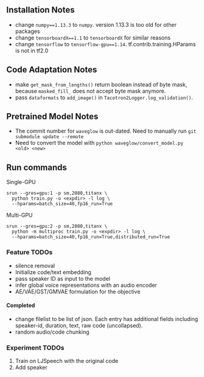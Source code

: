 ## Installation Notes
* change `numpy==1.13.3` to `numpy`. version 1.13.3 is too old for other packages
* change `tensorboardX==1.1` to `tensorboardX` for similar reasons
* change `tensorflow` to `tensorflow-gpu==1.14`. tf.contrib.training.HParams is
  not in tf2.0

## Code Adaptation Notes
* make `get_mask_from_lengths()` return boolean instead of byte mask, because
  `masked_fill_` does not accept byte mask anymore.
* pass `dataformats` to `add_image()` in `Tacotron2Logger.log_validation()`.

## Pretrained Model Notes
* The commit number for `waveglow` is out-dated. Need to manually run `git
  submodule update --remote`
* Need to convert the model with `python waveglow/convert_model.py <old> <new>`

## Run commands

Single-GPU
```
srun --gres=gpu:1 -p sm,2080,titanx \
  python train.py -o <expdir> -l log \
  --hparams=batch_size=40,fp16_run=True
```

Multi-GPU
```
srun --gres=gpu:2 -p sm,2080,titanx \
  python -m multiproc train.py -o <expdir> -l log \
  --hparams=batch_size=40,fp16_run=True,distributed_run=True
```

### Feature TODOs
* silence removal
* Initialize code/text embedding
* pass speaker ID as input to the model
* infer global voice representations with an audio encoder
* AE/VAE/GST/GMVAE formulation for the objective

#### Completed
* change filelist to be list of json. Each entry has additional fields
  including speaker-id, duration, text, raw code (uncollapsed).
* random audio/code chunking

### Experiment TODOs
1. Train on LJSpeech with the original code
2. Add speaker 
